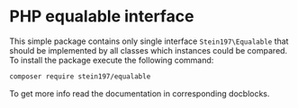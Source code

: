 # PHP equalable interface
This simple package contains only single interface `Stein197\Equalable` that should be implemented by all classes which instances could be compared. To install the package execute the following command:
```bash
composer require stein197/equalable
```
To get more info read the documentation in corresponding docblocks.
